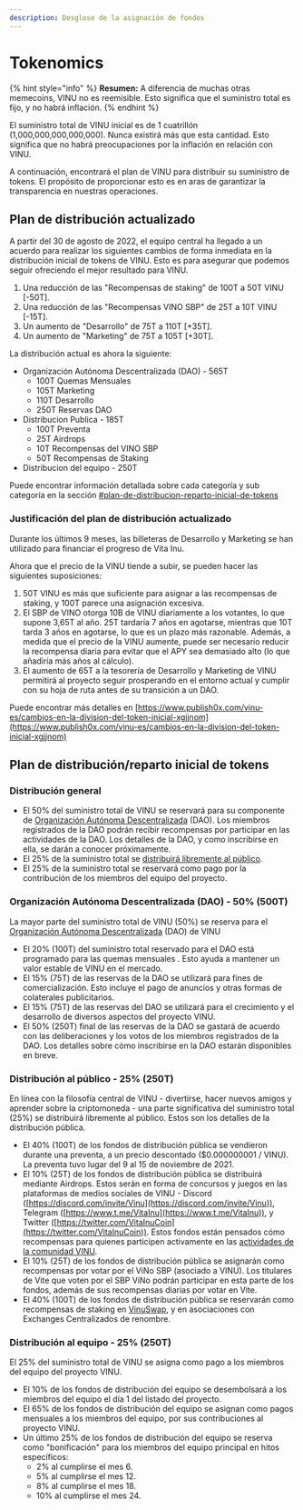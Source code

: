 ```yaml
---
description: Desglose de la asignación de fondos
---
```


# Tokenomics

{% hint style="info" %}
**Resumen:** A diferencia de muchas otras memecoins, VINU no es reemisible. Esto significa que el suministro total es fijo, y no habrá inflación.
{% endhint %}

El suministro total de VINU inicial es de 1 cuatrillón (1,000,000,000,000,000). Nunca existirá más que esta cantidad. Esto significa que no habrá preocupaciones por la inflación en relación con VINU.

A continuación, encontrará el plan de VINU para distribuir su suministro de tokens. El propósito de proporcionar esto es en aras de garantizar la transparencia en nuestras operaciones.

## Plan de distribución actualizado

A partir del 30 de agosto de 2022, el equipo central ha llegado a un acuerdo para realizar los siguientes cambios de forma inmediata en la distribución inicial de tokens de VINU. Esto es para asegurar que podemos seguir ofreciendo el mejor resultado para VINU.

1. Una reducción de las "Recompensas de staking" de 100T a 50T VINU \[-50T].
2. Una reducción de las "Recompensas VINO SBP" de 25T a 10T VINU \[-15T].
3. Un aumento de "Desarrollo" de 75T a 110T \[+35T].
4. Un aumento de "Marketing" de 75T a 105T \[+30T].

La distribución actual es ahora la siguiente:&#x20;

* Organización Autónoma Descentralizada (DAO) - 565T
  * 100T Quemas Mensuales&#x20;
  * 105T Marketing
  * 110T Desarrollo
  * 250T Reservas DAO&#x20;
* Distribucion Publica - 185T
  * 100T Preventa&#x20;
  * 25T Airdrops&#x20;
  * 10T Recompensas del VINO SBP&#x20;
  * 50T Recompensas de Staking
* Distribucion del equipo - 250T

Puede encontrar información detallada sobre cada categoría y sub categoría en la sección [#plan-de-distribucion-reparto-inicial-de-tokens](tokenomics.md#plan-de-distribucion-reparto-inicial-de-tokens "mention")&#x20;

### Justificación del plan de distribución actualizado

Durante los últimos 9 meses, las billeteras de Desarrollo y Marketing se han utilizado para financiar el progreso de Vita Inu.

Ahora que el precio de la VINU tiende a subir, se pueden hacer las siguientes suposiciones:

1. 50T VINU es más que suficiente para asignar a las recompensas de staking, y 100T parece una asignación excesiva.
2. El SBP de VINO otorga 10B de VINU diariamente a los votantes, lo que supone 3,65T al año. 25T tardaría 7 años en agotarse, mientras que 10T tarda 3 años en agotarse, lo que es un plazo más razonable. Además, a medida que el precio de la VINU aumente, puede ser necesario reducir la recompensa diaria para evitar que el APY sea demasiado alto (lo que añadiría más años al cálculo).
3. El aumento de 65T a la tesorería de Desarrollo y Marketing de VINU permitirá al proyecto seguir prosperando en el entorno actual y cumplir con su hoja de ruta antes de su transición a un DAO.

Puede encontrar más detalles en [https://www.publish0x.com/vinu-es/cambios-en-la-division-del-token-inicial-xgjjnom](https://www.publish0x.com/vinu-es/cambios-en-la-division-del-token-inicial-xgjjnom)

## Plan de distribución/reparto inicial de tokens

### Distribución general <a href="#distribucion-general" id="distribucion-general"></a>

* El 50% del suministro total de VINU se reservará para su componente de [Organización Autónoma Descentralizada](tokenomics.md#organismo-autonomo-descentralizado-dao-50) (DAO). Los miembros registrados de la DAO podrán recibir recompensas por participar en las actividades de la DAO. Los detalles de la DAO, y como inscribirse en ella, se darán a conocer próximamente.
* El 25% de la suministro total se [distribuirá libremente al público](tokenomics.md#distribucion-al-publico-25-.).
* El 25% de la suministro total se reservará como pago por la contribución de los miembros del equipo del proyecto.

### Organización Autónoma Descentralizada (DAO) - 50% (500T)

La mayor parte del suministro total de VINU (50%) se reserva para el [Organización Autónoma Descentralizada](../caracteristicas/organizacion-autonoma-descentralizada-dao.md) (DAO) de VINU

* El 20% (100T) del suministro total reservado para el DAO está programado para las quemas mensuales . Esto ayuda a mantener un valor estable de VINU en el mercado.
* El 15% (75T) de las reservas de la DAO se utilizará para fines de comercialización. Esto incluye el pago de anuncios y otras formas de colaterales publicitarios.
* El 15% (75T) de las reservas del DAO se utilizará para el crecimiento y el desarrollo de diversos aspectos del proyecto VINU.
* El 50% (250T) final de las reservas de la DAO se gastará de acuerdo con las deliberaciones y los votos de los miembros registrados de la DAO. Los detalles sobre cómo inscribirse en la DAO estarán disponibles en breve.

### Distribución al público - 25% (250T)

En línea con la filosofía central de VINU - divertirse, hacer nuevos amigos y aprender sobre la criptomoneda - una parte significativa del suministro total (25%) se distribuirá libremente al público. Estos son los detalles de la distribución pública.

* El 40% (100T) de los fondos de distribución pública se vendieron durante una preventa, a un precio descontado ($0.000000001 / VINU). La preventa tuvo lugar del 9 al 15 de noviembre de 2021.
* El 10% (25T) de los fondos de distribución pública se distribuirá mediante Airdrops. Estos serán en forma de concursos y juegos en las plataformas de medios sociales de VINU - Discord ([https://discord.com/invite/Vinu](https://discord.com/invite/Vinu)), Telegram ([https://www.t.me/VitaInu](https://www.t.me/VitaInu)), y Twitter ([https://twitter.com/VitaInuCoin](https://twitter.com/VitaInuCoin)). Estos fondos están pensados cómo recompensas para quienes participen activamente en las [actividades de la comunidad VINU](../otros/comunidad.md).
* El 10% (25T) de los fondos de distribución pública se asignarán como recompensas por votar por el ViNo SBP (asociado a VINU). Los titulares de Vite que voten por el SBP ViNo podrán participar en esta parte de los fondos, además de sus recompensas diarias por votar en Vite.
* El 40% (100T) de los fondos de distribución pública se reservarán como recompensas de staking en [VinuSwap](../caracteristicas/vinuswap.md), y en asociaciones con Exchanges Centralizados de renombre.

### Distribución al equipo - 25% (250T)

El 25% del suministro total de VINU se asigna como pago a los miembros del equipo del proyecto VINU.

* El 10% de los fondos de distribución del equipo se desembolsará a los miembros del equipo el día 1 del listado del proyecto.
* El 65% de los fondos de distribución del equipo se asignan como pagos mensuales a los miembros del equipo, por sus contribuciones al proyecto VINU.
* Un último 25% de los fondos de distribución del equipo se reserva como "bonificación" para los miembros del equipo principal en hitos específicos:
  * 2% al cumplirse el mes 6.
  * 5% al cumplirse el mes 12.
  * 8% al cumplirse el mes 18.
  * 10% al cumplirse el mes 24.
